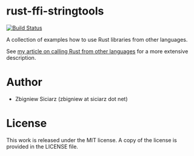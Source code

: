 rust-ffi-stringtools
====================

[![Build Status](https://travis-ci.org/zsiciarz/rust-ffi-stringtools.svg?branch=master)](https://travis-ci.org/zsiciarz/rust-ffi-stringtools)

A collection of examples how to use Rust libraries from other languages.

See [my article on calling Rust from other languages](https://siciarz.net/24-days-of-rust-calling-rust-from-other-languages/)
for a more extensive description.

Author
======

 * Zbigniew Siciarz (zbigniew at siciarz dot net)

License
=======

This work is released under the MIT license. A copy of the license is provided
in the LICENSE file.
